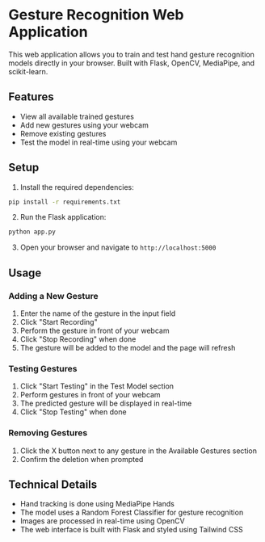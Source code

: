 # Gesture Recognition Web Application

This web application allows you to train and test hand gesture recognition models directly in your browser. Built with Flask, OpenCV, MediaPipe, and scikit-learn.

## Features

- View all available trained gestures
- Add new gestures using your webcam
- Remove existing gestures
- Test the model in real-time using your webcam

## Setup

1. Install the required dependencies:
```bash
pip install -r requirements.txt
```

2. Run the Flask application:
```bash
python app.py
```

3. Open your browser and navigate to `http://localhost:5000`

## Usage

### Adding a New Gesture

1. Enter the name of the gesture in the input field
2. Click "Start Recording"
3. Perform the gesture in front of your webcam
4. Click "Stop Recording" when done
5. The gesture will be added to the model and the page will refresh

### Testing Gestures

1. Click "Start Testing" in the Test Model section
2. Perform gestures in front of your webcam
3. The predicted gesture will be displayed in real-time
4. Click "Stop Testing" when done

### Removing Gestures

1. Click the X button next to any gesture in the Available Gestures section
2. Confirm the deletion when prompted

## Technical Details

- Hand tracking is done using MediaPipe Hands
- The model uses a Random Forest Classifier for gesture recognition
- Images are processed in real-time using OpenCV
- The web interface is built with Flask and styled using Tailwind CSS 